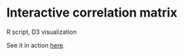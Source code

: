 # Interactive correlation matrix

R script, D3 visualization

See it in action [here](https://daumann.github.io/correlation-matrix/).
